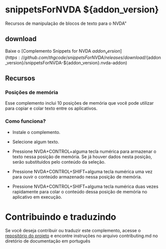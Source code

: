 # snippetsForNVDA ${addon_version}
Recursos de manipulação de blocos de texto para o NVDA"

## download

Baixe o [Complemento Snippets for NVDA ${addon_version}](https://github.com/thgcode/snippetsForNVDA/releases/download/${addon_version}/snippetsForNVDA-${addon_version}.nvda-addon)

## Recursos

### Posições de memória

Esse complemento inclui 10 posições de memória que você pode utilizar para copiar e colar texto entre os aplicativos.

### Como funciona?

* Instale o complemento.

* Selecione algum texto.

* Pressione NVDA+CONTROL+alguma tecla numérica para armazenar o texto nessa posição de memória.
Se já houver dados nesta posição, serão substituídos pelo conteúdo da seleção.

* Pressione NVDA+CONTROL+SHIFT+alguma tecla numérica uma vez para ouvir o conteúdo armazenado nessa posição de memória.

* Pressione NVDA+CONTROL+SHIFT+alguma tecla numérica duas vezes rapidamente para colar o conteúdo dessa posição de memória no aplicativo em execução.

# Contribuindo e traduzindo

Se você deseja contribuir ou traduzir este complemento, acesse o [repositório do projeto](${addon_url}) e encontre instruções no arquivo contributing.md no diretório de documentação em português